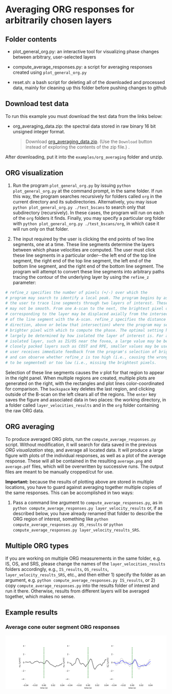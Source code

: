 # Averaging ORG responses for arbitrarily chosen layers

## Folder contents

* plot_general_org.py: an interactive tool for visualizing phase changes between arbitrary, user-selected layers

* compute_average_responses.py: a script for averaging responses created using `plot_general_org.py`

* reset.sh: a bash script for deleting all of the downloaded and processed data, mainly for cleaning up this folder before pushing changes to github

## Download test data

To run this example you must download the test data from the links below:

* org_averaging_data.zip: the spectral data stored in raw binary 16 bit unsigned integer format. 

  > Download [org_averaging_data.zip](https://www.dropbox.com/s/z9q2tiw53dg5q24/org_averaging_data.zip). (Use the `Download` button instead of exploring the contents of the zip file.)
.

After downloading, put it into the `examples/org_averaging` folder and unzip.


## ORG visualization

1. Run the program `plot_general_org.py` by issuing `python plot_general_org.py` at the command prompt, in the same folder. If run this way, the program searches recursively for folders called `org` in the current directory and its subdirectories. Alternatively, you may issue `python plot_general_org.py ./test_bscans` to search only that subdirectory (recursively). In these cases, the program will run on each of the `org` folders it finds. Finally, you may specify a particular org folder with `python plot_general_org.py ./test_bscans/org`, in which case it will run only on that folder.

2. The input required by the user is clicking the end points of two line segments, one at a time. These line segments determine the layers between which phase velocities are computed. The user must click these line segments in a particular order--the left end of the top line segment, the right end of the top line segment, the left end of the bottom line segment, and the right end of the bottom line segment. The program will attempt to convert these line segments into arbitrary paths tracing the contour of the underlying layer by using the `refine_z` parameter:

```python
# refine_z specifies the number of pixels (+/-) over which the
# program may search to identify a local peak. The program begins by asking
# the user to trace line segments through two layers of interest. These layers
# may not be smooth. From one A-scan to the next, the brightest pixel or "peak"
# corresponding to the layer may be displaced axially from the intersection
# of the line segment with the A-scan. refine_z specifies the distance (in either
# direction, above or below that intersection) where the program may search for a
# brighter pixel with which to compute the phase. The optimal setting here will
# largely be determined by how isolated the layer of interest is. For a relatively
# isolated layer, such as IS/OS near the fovea, a large value may be best. For
# closely packed layers such as COST and RPE, smaller values may be useful. The
# user receives immediate feedback from the program's selection of bright pixels
# and can observe whether refine_z is too high (i.e., causing the wrong layer
# to be segmented) or too low (i.e., missing the brightest pixels.
```

Selection of these line segments causes the $v$ plot for that region to appear in the right panel. When multiple regions are created, multiple plots are generated on the right, with the rectangles and plot lines color-coordinated for comparison. The `backspace` key deletes the last region, and clicking outside of the B-scan on the left clears all of the regions. The `enter` key saves the figure and associated data in two places: the working directory, in a folder called `layer_velocities_results` and in the `org` folder containing the raw ORG data.

## ORG averaging

To produce averaged ORG plots, run the `compute_average_responses.py` script. Without modification, it will search for data saved in the previous *ORG visualization* step, and average all located data. It will produce a large figure with plots of the individual responses, as well as a plot of the average response. These will all be contained in the resulting `average.png` and `average.pdf` files, which will be overwritten by successive runs. The output files are meant to be manually cropped/cut for use.

**Important:** because the results of plotting above are stored in multiple locations, you have to guard against averaging together multiple copies of the same responses. This can be accomplished in two ways:

1. Pass a command line argument to `compute_average_responses.py`, as in `python compute_average_responses.py layer_velocity_results` or, if as described below, you have already renamed that folder to describe the ORG region of interest, something like `python compute_average_responses.py OS_results` or `python compute_average_responses.py layer_velocity_results_SRS`.

## Multiple ORG types

If you are working on multiple ORG measurements in the same folder, e.g. IS, OS, and SRS, please change the names of the `layer_velocities_results` folders accordingly, e.g., `IS_results`, `OS_results`, `layer_velocity_results_SRS`, etc., and then either 1) specify the folder as an argument, e.g. `python compute_average_responses.py IS_results`, or 2) copy `compute_average_responses.py` into the results folder of interest and run it there. Otherwise, results from different layers will be averaged together, which makes no sense.

## Example results

### Average cone outer segment ORG responses

![Cone inner segment ORG responses](./figs/average_response.png)

